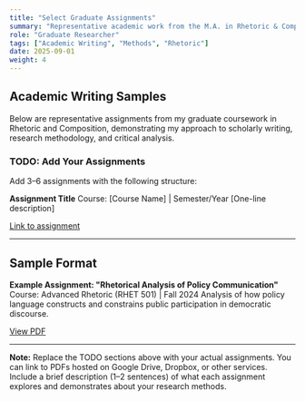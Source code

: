 ```yaml
---
title: "Select Graduate Assignments"
summary: "Representative academic work from the M.A. in Rhetoric & Composition."
role: "Graduate Researcher"
tags: ["Academic Writing", "Methods", "Rhetoric"]
date: 2025-09-01
weight: 4
---
```


## Academic Writing Samples

Below are representative assignments from my graduate coursework in Rhetoric and Composition, demonstrating my approach to scholarly writing, research methodology, and critical analysis.

### TODO: Add Your Assignments

Add 3–6 assignments with the following structure:

**Assignment Title**
Course: [Course Name] | Semester/Year
[One-line description]

[Link to assignment](https://drive.google.com/...)

---

## Sample Format

**Example Assignment: "Rhetorical Analysis of Policy Communication"**
Course: Advanced Rhetoric (RHET 501) | Fall 2024
Analysis of how policy language constructs and constrains public participation in democratic discourse.

[View PDF](https://drive.google.com/...)

---

**Note:** Replace the TODO sections above with your actual assignments. You can link to PDFs hosted on Google Drive, Dropbox, or other services. Include a brief description (1–2 sentences) of what each assignment explores and demonstrates about your research methods.
